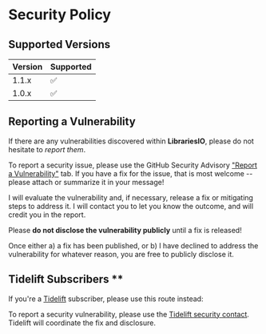 # Security Policy

## Supported Versions

| Version | Supported          |
|---------|--------------------|
| 1.1.x   | :white_check_mark: |
| 1.0.x   | :white_check_mark: |

## Reporting a Vulnerability

If there are any vulnerabilities discovered within **LibrariesIO**, please do not hesitate to _report them_. 

To report a security issue, please use the GitHub Security Advisory ["Report a Vulnerability"](https://github.com/ericsizemore/librariesio/security/advisories/new) tab. If you have a fix for the issue, that is most welcome -- please attach or summarize it in your message!

I will evaluate the vulnerability and, if necessary, release a fix or mitigating steps to address it. I will contact you to let you know the outcome, and will credit you in the report.

   Please **do not disclose the vulnerability publicly** until a fix is released!

Once either a) a fix has been published, or b) I have declined to address the vulnerability for whatever reason, you are free to publicly disclose it.

## Tidelift Subscribers **

If you're a [Tidelift](https://tidelift.com/) subscriber, please use this route instead:

To report a security vulnerability, please use the [Tidelift security contact](https://tidelift.com/security).
Tidelift will coordinate the fix and disclosure.
